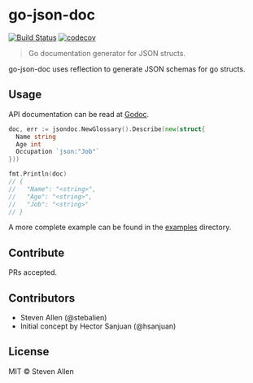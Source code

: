 # go-json-doc

[![Build Status](https://travis-ci.org/Stebalien/go-json-doc.svg?branch=master)](https://travis-ci.org/Stebalien/go-json-doc)
[![codecov](https://codecov.io/gh/Stebalien/go-json-doc/branch/master/graph/badge.svg)](https://codecov.io/gh/Stebalien/go-json-doc)

> Go documentation generator for JSON structs.

go-json-doc uses reflection to generate JSON schemas for go structs.

## Usage

API documentation can be read at [Godoc](https://godoc.org/github.com/Stebalien/go-json-doc).

```go
doc, err := jsondoc.NewGlossary().Describe(new(struct{
  Name string
  Age int
  Occupation `json:"Job"`
}))

fmt.Println(doc)
// {
//   "Name": "<string>",
//   "Age": "<string>",
//   "Job": "<string>"
// }
```

A more complete example can be found in the
[examples](://github.com/Stebalien/go-json-doc/branch/master/example/)
directory.

## Contribute

PRs accepted.

## Contributors

* Steven Allen (@stebalien)
* Initial concept by Hector Sanjuan (@hsanjuan)

## License

MIT © Steven Allen
